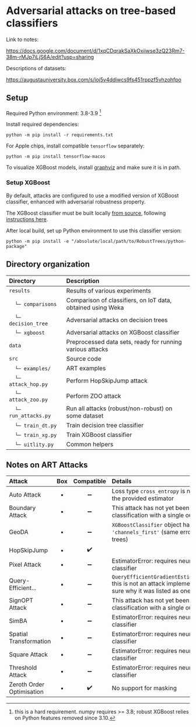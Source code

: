 # Adversarial attacks on tree-based classifiers

Link to notes:

<https://docs.google.com/document/d/1xqCDqrakSaXkOxijwse3zQ23Rm7-38m-rMJp7iLjS6A/edit?usp=sharing>

Descriptions of datasets:

<https://augustauniversity.box.com/s/ioj5v4ddiwcs9fs451rppzf5vhzohfpo>

## Setup

Required Python environment: 3.8-3.9 [^1]

[^1]: this is a hard requirement. numpy requires >= 3.8; robust XGBoost relies on Python features removed since 3.10.

Install required dependencies:

```
python -m pip install -r requirements.txt
```

For Apple chips, install compatible `tensorflow` separately:

```
python -m pip install tensorflow-macos
```

To visualize XGBoost models, install [graphviz](https://graphviz.org/) and make sure it is in path.

### Setup XGBoost

By default, attacks are configured to use a modified version of XGBoost classifier,
enhanced with adversarial robustness property.

The XGBoost classifier must be built locally [from source](https://github.com/chenhongge/RobustTrees), 
following [instructions here](https://github.com/chenhongge/RobustTrees/tree/master/python-package#from-source).

After local build, set up Python environment to use this classifier version:

```
python -m pip install -e "/absolute/local/path/to/RobustTrees/python-package"
```

## Directory organization

| Directory            | Description                                                 |
|:---------------------|:------------------------------------------------------------|
| `results`            | Results of various experiments                              |
| 　`└─ comparisons`    | Comparison of classifiers, on IoT data, obtained using Weka |
| 　`└─ decision_tree`  | Adversarial attacks on decision trees                       |
| 　`└─ xgboost`        | Adversarial attacks on XGBoost classifier                   |
| `data`               | Preprocessed data sets, ready for running various attacks   |
| `src`                | Source code                                                 |
| 　`└─ examples/`      | ART examples                                                |
| 　`└─ attack_hop.py`  | Perform HopSkipJump attack                                  |
| 　`└─ attack_zoo.py`  | Perform ZOO attack                                          |
| 　`└─ run_attacks.py` | Run all attacks (robust/non-robust) on some dataset         |
| 　`└─ train_dt.py`    | Train decision tree classifier                              |
| 　`└─ train_xg.py`    | Train XGBoost classifier                                    |
| 　`└─ uitlity.py`     | Common helpers                                              |

## Notes on ART Attacks

| Attack                    | Box | Compatible | Details                                                                                                                |
|:--------------------------|:---:|:----------:|:-----------------------------------------------------------------------------------------------------------------------|
| Auto Attack               | ▪️  |     ➖      | Loss type `cross_entropy` is not supported for the provided estimator                                                  |
| Boundary Attack           | ▪️  |     ➖      | This attack has not yet been tested for binary classification with a single output classifier                          |
| GeoDA                     | ▪️  |     ➖      | `XGBoostClassifier` object has no attribute `'channels_first'` (same error for decision trees)                         |
| HopSkipJump               | ▪️  |     ✔️     |                                                                                                                        |
| Pixel Attack              | ▪️  |     ➖      | EstimatorError: requires neural network classifier                                                                     |
| Query-Efficient...        | ▪️  |     ➖      | `QueryEfficientGradientEstimationClassifier` this is not an attack implementation - not sure why it was listed as one? |
| SignOPT Attack            | ▪️  |     ➖      | This attack has not yet been tested for binary classification with a single output classifier                          |
| SimBA                     | ▪️  |     ➖      | EstimatorError: requires neural network classifier                                                                     |
| Spatial Transformation    | ▪️  |     ➖      | EstimatorError: requires neural network classifier                                                                     |
| Square Attack             | ▪️  |     ➖      | EstimatorError: requires neural network classifier                                                                     |
| Threshold Attack          | ▪️  |     ➖      | EstimatorError: requires neural network classifier                                                                     |
| Zeroth Order Optimisation | ▪️  |     ✔️     | No support for masking                                                                                                 |
